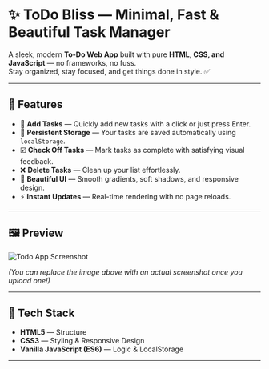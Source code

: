 # ✨ ToDo Bliss — Minimal, Fast & Beautiful Task Manager

A sleek, modern **To-Do Web App** built with pure **HTML, CSS, and JavaScript** — no frameworks, no fuss.  
Stay organized, stay focused, and get things done in style. ✅

---

## 🎯 Features

- 📝 **Add Tasks** — Quickly add new tasks with a click or just press Enter.
- 💾 **Persistent Storage** — Your tasks are saved automatically using `localStorage`.
- ☑️ **Check Off Tasks** — Mark tasks as complete with satisfying visual feedback.
- ❌ **Delete Tasks** — Clean up your list effortlessly.
- 🎨 **Beautiful UI** — Smooth gradients, soft shadows, and responsive design.
- ⚡ **Instant Updates** — Real-time rendering with no page reloads.

---

## 🖼️ Preview

![Todo App Screenshot](https://pramod-munnoli.github.io/Todo-tracker/)

*(You can replace the image above with an actual screenshot once you upload one!)*

---

## 🧩 Tech Stack

- **HTML5** — Structure
- **CSS3** — Styling & Responsive Design  
- **Vanilla JavaScript (ES6)** — Logic & LocalStorage  

---
